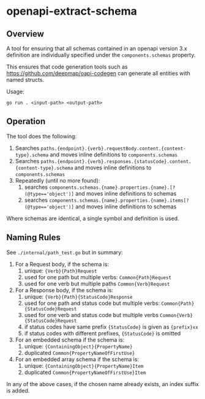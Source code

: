 # openapi-extract-schema

## Overview

A tool for ensuring that all schemas contained in an openapi version 3.x definition are individually specified under the `components.schemas` property.

This ensures that code generation tools such as https://github.com/deepmap/oapi-codegen can generate all entities with named structs.

Usage:

`go run . <input-path> <output-path>`

## Operation

The tool does the following:
1. Searches `paths.{endpoint}.{verb}.requestBody.content.{content-type}.schema` and moves inline definitions to `components.schemas`
1. Searches `paths.{endpoint}.{verb}.responses.{statusCode}.content.{content-type}.schema` and moves inline definitions to `components.schemas`
2. Repeatedly (until no more found):
   1.  searches `components.schemas.{name}.properties.{name}.[?(@type=='object')]` and moves inline definitions to schemas
   1.  searches `components.schemas.{name}.properties.{name}.items[?(@type=='object')]` and moves inline definitions to schemas

Where schemas are identical, a single symbol and definition is used.

## Naming Rules

See `./internal/path_test.go` but in summary:

1. For a Request body, if the schema is:
   1. unique: `{Verb}{Path}Request`
   2. used for one path but multiple verbs: `Common{Path}Request` 
   3. used for one verb but multiple paths `Common{Verb}Request`
2. For a Response body, if the schema is:
   1. unique: `{Verb}{Path}{StatusCode}Response`
   2. used for one path and status code but multiple verbs: `Common{Path}{StatusCode}Request` 
   3. used for one verb and status code but multiple verbs `Common{Verb}{StatusCode}Request`
   4. if status codes have same prefix `{StatusCode}` is given as `{prefix}xx`
   5. if status codes with different prefixes, `{StatusCode}` is omitted
3. For an embedded schema if the schema is:
   1. unique: `{ContainingObject}{PropertyName}`
   2. duplicated `Common{PropertyNameOfFirstUse}`
3. For an embedded array schema if the schema is:
   1. unique: `{ContainingObject}{PropertyName}Item`
   2. duplicated `Common{PropertyNameOfFirstUse}Item`

In any of the above cases, if the chosen name already exists, an index suffix is added.
